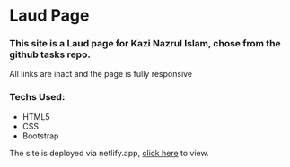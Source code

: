 # Laud Page

### This site is a Laud page for Kazi Nazrul Islam, chose from the github tasks repo.

All links are inact and the page is fully responsive  

### Techs Used:
* HTML5
* CSS
* Bootstrap

The site is deployed via netlify.app, [click here](https://laud-page-dev-it.netlify.app) to view.
